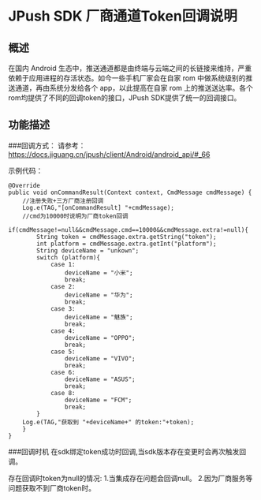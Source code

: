 # JPush SDK 厂商通道Token回调说明


## 概述

在国内 Android 生态中，推送通道都是由终端与云端之间的长链接来维持，严重依赖于应用进程的存活状态。如今一些手机厂家会在自家 rom 中做系统级别的推送通道，再由系统分发给各个 app，以此提高在自家 rom 上的推送送达率。各个rom均提供了不同的回调token的接口，JPush SDK提供了统一的回调接口。

## 功能描述

###回调方式：
请参考：https://docs.jiguang.cn/jpush/client/Android/android_api/#_66

示例代码：

	@Override
	public void onCommandResult(Context context, CmdMessage cmdMessage) {
	    //注册失败+三方厂商注册回调
	    Log.e(TAG,"[onCommandResult] "+cmdMessage);
	    //cmd为10000时说明为厂商token回调
	    if(cmdMessage!=null&&cmdMessage.cmd==10000&&cmdMessage.extra!=null){
	        String token = cmdMessage.extra.getString("token");
	        int platform = cmdMessage.extra.getInt("platform");
	        String deviceName = "unkown";
	        switch (platform){
	            case 1:
	                deviceName = "小米";
	                break;
	            case 2:
	                deviceName = "华为";
	                break;
	            case 3:
	                deviceName = "魅族";
	                break;
	            case 4:
	                deviceName = "OPPO";
	                break;
	            case 5:
	                deviceName = "VIVO";
	                break;
	            case 6:
	                deviceName = "ASUS";
	                break;                
	            case 8:
	                deviceName = "FCM";
	                break;
	        }
	    Log.e(TAG,"获取到 "+deviceName+" 的token:"+token);
		}
	}
###回调时机
在sdk绑定token成功时回调,当sdk版本存在变更时会再次触发回调。

存在回调时token为null的情况:
1.当集成存在问题会回调null。
2.因为厂商服务等问题获取不到厂商token时。
